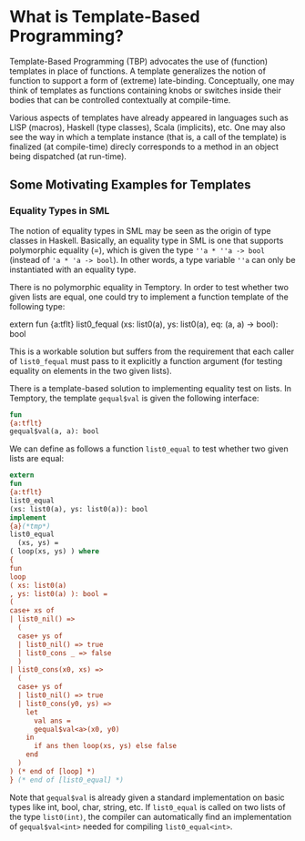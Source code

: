 # What is Template-Based Programming?

Template-Based Programming (TBP) advocates the use of (function)
templates in place of functions. A template generalizes the notion of
function to support a form of (extreme) late-binding. Conceptually,
one may think of templates as functions containing knobs or switches
inside their bodies that can be controlled contextually at compile-time. 

Various aspects of templates have already appeared in languages such
as LISP (macros), Haskell (type classes), Scala (implicits), etc. One
may also see the way in which a template instance (that is, a call of
the template) is finalized (at compile-time) direcly corresponds to a
method in an object being dispatched (at run-time).

## Some Motivating Examples for Templates

### Equality Types in SML

The notion of equality types in SML may be seen as the origin of
type classes in Haskell. Basically, an equality type in SML is one
that supports polymorphic equality (=), which is given the type `''a *
''a -> bool` (instead of `'a * 'a -> bool`). In other words, a type
variable `''a` can only be instantiated with an equality type.

There is no polymorphic equality in Temptory. In order to test
whether two given lists are equal, one could try to implement a
function template of the following type:

extern
fun
{a:tflt}
list0_fequal
(xs: list0(a), ys: list0(a), eq: (a, a) -> bool): bool

This is a workable solution but suffers from the requirement that each
caller of `list0_fequal` must pass to it explicitly a function
argument (for testing equality on elements in the two given lists).

There is a template-based solution to implementing equality test on
lists. In Temptory, the template `gequal$val` is given the following
interface:

```ats
fun
{a:tflt}
gequal$val(a, a): bool
```

We can define as follows a function `list0_equal` to test whether two
given lists are equal:

```ats
extern
fun
{a:tflt}
list0_equal
(xs: list0(a), ys: list0(a)): bool
implement
{a}(*tmp*)
list0_equal
  (xs, ys) =
( loop(xs, ys) ) where
{
fun
loop
( xs: list0(a)
, ys: list0(a) ): bool =
(
case+ xs of
| list0_nil() =>
  (
  case+ ys of
  | list0_nil() => true
  | list0_cons _ => false
  )
| list0_cons(x0, xs) =>
  (
  case+ ys of
  | list0_nil() => true
  | list0_cons(y0, ys) =>
    let
      val ans =
      gequal$val<a>(x0, y0)
    in
      if ans then loop(xs, ys) else false
    end
  )
) (* end of [loop] *)
} (* end of [list0_equal] *)
```

Note that `gequal$val` is already given a standard implementation on
basic types like int, bool, char, string, etc. If `list0_equal` is
called on two lists of the type `list0(int)`, the compiler can
automatically find an implementation of `gequal$val<int>` needed for
compiling `list0_equal<int>`.